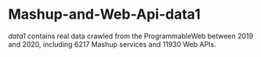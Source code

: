 # Mashup-and-Web-Api-data1
<i>data1</i> contains real data crawled from the ProgrammableWeb between 2019 and 2020, including 6217 Mashup services and 11930 Web APIs. 
